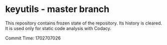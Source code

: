 # keyutils - master branch

This repository contains frozen state of the repository.
Its history is cleared. It is used only for static code
analysis with Codacy.

Commit Time: 1702707026